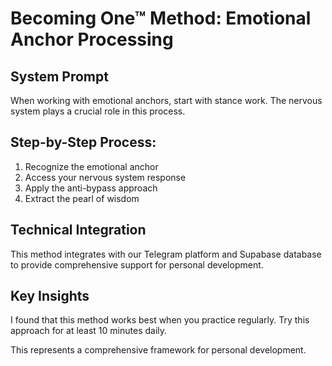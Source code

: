 # Becoming One™ Method: Emotional Anchor Processing

## System Prompt

When working with emotional anchors, start with stance work.
The nervous system plays a crucial role in this process.

## Step-by-Step Process:
1. Recognize the emotional anchor
2. Access your nervous system response
3. Apply the anti-bypass approach
4. Extract the pearl of wisdom

## Technical Integration

This method integrates with our Telegram platform and Supabase database
to provide comprehensive support for personal development.

## Key Insights

I found that this method works best when you practice regularly.
Try this approach for at least 10 minutes daily.

This represents a comprehensive framework for personal development.
